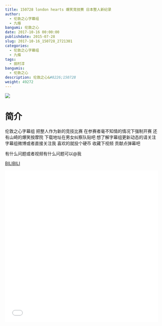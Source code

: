 ```yaml
---
title: 150728 london hearts 爆笑竞技赛 日本整人新纪录
author: 
  - 伦敦之心字幕组
  - 九條
bangumi: 伦敦之心
date: 2017-10-16 00:00:00
publishdate: 2015-07-28
slug: 2017-10-16_150728_2721301
categories: 
  - 伦敦之心字幕组
  - 九條
tags: 
  - 田村淳
bangumis: 
  - 伦敦之心
description: 伦敦之心&#8226;150728
weight: 49272
---
```


![](https://i.imgur.com/bNB0w8a.jpg)

# 简介  
伦敦之心字幕组 把整人作为新的竞技比赛 在参赛者毫不知情的情况下强制开赛 还有山崎的爆笑按摩院 下载地址在男女纠察队贴吧 想了解字幕组更新动态的请关注字幕组微博或者直接关注我 喜欢的就投个硬币 收藏下视频 贡献点弹幕吧


有什么问题或者视频有什么问题可以@我

  [BILIBILI](https://www.bilibili.com/video/av2721301/)


<div class="vcontainer">  <iframe class='video' src="//www.bilibili.com/blackboard/player.html?aid=2721301" width="100%" height="500" frameborder="0" allowfullscreen="allowfullscreen"></iframe></div>
